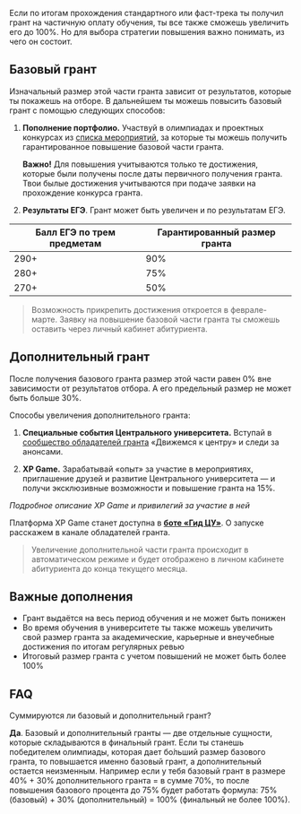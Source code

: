 Если по итогам прохождения стандартного или фаст-трека ты получил грант на частичную оплату обучения, ты все также сможешь увеличить его до 100%. Но для выбора стратегии повышения важно понимать, из чего он состоит.


## **Базовый грант**

Изначальный размер этой части гранта зависит от результатов, которые ты покажешь на отборе. В дальнейшем ты можешь повысить базовый грант с помощью следующих способов:

 

1. **Пополнение портфолио.** Участвуй в олимпиадах и проектных конкурсах из [списка мероприятий](https://static.centraluniversity.ru/documents/legal/apply/sootvetstvie_profilya_olimpiad_shkolnikov_za_9_11_klass_specialnostyam_i_napravleniyam_podgotovki.pdf), за которые ты можешь получить гарантированное повышение базовой части гранта.

   

   **Важно!** Для повышения учитываются только те достижения, которые были получены после даты первичного получения гранта. Твои былые достижения учитываются при подаче заявки на прохождение конкурса гранта.



   
2. **Результаты ЕГЭ**. Грант может быть увеличен и по результатам ЕГЭ.

| **Балл ЕГЭ по трем предметам** | **Гарантированный размер гранта** |
|----|----|
| 290+ | 90% |
| 280+ | 75% |
| 270+ | 50% |


> Возможность прикрепить достижения откроется в феврале-марте. Заявку на повышение базовой части гранта ты сможешь оставить через личный кабинет абитуриента.

## **Дополнительный грант** 

После получения базового гранта размер этой части равен 0% вне зависимости от результатов отбора. А его предельный размер не может быть больше 30%.


Способы увеличения дополнительного гранта:


1. **Специальные события Центрального университета.** Вступай в [сообщество обладателей гранта](https://t.me/cu_guide_bot?start=) «Движемся к центру» и следи за анонсами.


2. **XP Game.** Зарабатывай «опыт» за участие в мероприятиях, приглашение друзей и развитие Центрального университета — и получи эксклюзивные возможности и повышение гранта на 15%.

*Подробное описание XP Game и привилегий за участие в ней*



Платформа XP Game﻿ станет доступна в __[боте «Гид ЦУ»](https://t.me/cu_guide_bot?start=)__. О запуске расскажем в канале обладателей гранта. 


> Увеличение дополнительной части гранта происходит в автоматическом режиме и будет отображено в личном кабинете абитуриента до конца текущего месяца.

## Важные дополнения

- Грант выдаётся на весь период обучения и не может быть понижен
- Во время обучения в университете ты также можешь увеличить свой размер гранта за академические, карьерные и внеучебные достижения по итогам регулярных ревью
- Итоговый размер гранта с учетом повышений не может быть более 100%

## FAQ

Суммируются ли базовый и дополнительный грант?           

**Да**. Базовый и дополнительный гранты — две отдельные сущности, которые складываются в финальный грант. Если ты станешь победителем олимпиады, которая дает бо́льший размер базового гранта, то повышается именно базовый грант, а дополнительный остается неизменным. Например если у тебя базовый грант в размере 40% + 30% дополнительного гранта = в сумме 70%, то после повышения базового процента до 75% будет работать формула: 75% (базовый) + 30% (дополнительный) = 100% (финальный не более 100%).